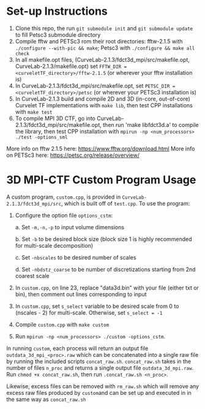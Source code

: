 # Set-up Instructions

1. Clone this repo, the run `git submodule init` and `git submodule update` to fill Petsc3 submodule directory
2. Compile fftw and PETSc3 rom their root directories: fftw-2.1.5 with `./configure --with-pic && make`; Petsc3 with `./configure && make all check`
3. In all makefile.opt files, (CurveLab-2.1.3/fdct3d_mpi/src/makefile.opt, CurveLab-2.1.3/makefile.opt) set `FFTW_DIR =  <curveletTF_directory>/fftw-2.1.5` (or wherever your fftw installation is)
4. In CurveLab-2.1.3/fdct3d_mpi/src/makefile.opt, set `PETSC_DIR =  <curveletTF_directory>/petsc` (or wherever your PETSc3 installation is)
5. In CurveLab-2.1.3 build and compile 2D and 3D (in-core, out-of-core) Curvelet TF implementations with `make lib`, then test CPP installations with `make test`
6. To compile MPI 3D CTF, go into CurveLab-2.1.3/fdct3d_mpi/src/makefile.opt, then run 'make libfdct3d.a' to compile the library, then test CPP installation with
`mpirun -np <num_processors> ./test -options_sml`

More info on fftw 2.1.5 here: https://www.fftw.org/download.html
More info on PETSc3 here: https://petsc.org/release/overview/

# 3D MPI-CTF Custom Program Usage

A custom program, `custom.cpp`, is provided in `CurveLab-2.1.3/fdct3d_mpi/src`, which is built off of `test.cpp`. To use the program: 

1. Configure the option file `options_cstm`:

   a. Set `-m,-n,-p` to input volume dimensions
   
   b. Set `-b` to be desired block size (block size 1 is highly recommended for multi-scale decomposition)
   
   c. Set `-nbscales` to be desired number of scales
   
   d. Set `-nbdstz_coarse` to be number of discretizations starting from 2nd coarest scale
   
3. In `custom.cpp`, on line 23, replace "data3d.bin" with your file (either txt or bin), then comment out lines corresponding to input
4. In `custom.cpp`, set `s_select` variable to be desired scale from 0 to (nscales - 2) for multi-scale. Otherwise, set `s_select = -1`
5. Compile `custom.cpp` with `make custom`
6. Run `mpirun -np <num_processors> ./custom -options_cstm`.

In running `custom`, each process will return an output file `outdata_3d_mpi_<proc>.raw` which can be concatenated into a single raw file by running the included scripts `concat_raw.sh`. `concat_raw.sh` takes in the number of files `n_proc` and returns a single output file `outdata_3d_mpi.raw`. Run `chmod +x concat_raw.sh`, then run `.concat_raw.sh <n_proc>`. 

Likewise, excess files can be removed with `rm_raw.sh` which will remove any excess raw files produced by `custom`and can be set up and executed in in the same way as `concat_raw.sh`
